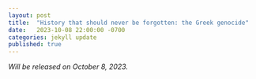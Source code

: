 ```yaml
---
layout: post
title:  "History that should never be forgotten: the Greek genocide"
date:   2023-10-08 22:00:00 -0700
categories: jekyll update
published: true
---
```

*Will be released on October 8, 2023.*


